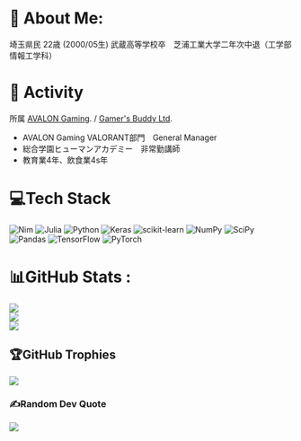 # 💫 About Me:

埼玉県民
22歳 (2000/05生) 武蔵高等学校卒　芝浦工業大学二年次中退（工学部情報工学科）

# 👏 Activity

所属 [AVALON Gaming](https://twitter.com/jpn_avalon). / [Gamer's Buddy Ltd](https://www.gamers-buddy.com).  
- AVALON Gaming VALORANT部門　General Manager
- 総合学園ヒューマンアカデミー　非常勤講師
- 教育業4年、飲食業4s年

# 💻Tech Stack
![Nim](https://img.shields.io/badge/nim-%23FFE953.svg?style=for-the-badge&logo=nim&logoColor=white) 	![Julia](https://img.shields.io/badge/-Julia-9558B2?style=for-the-badge&logo=julia&logoColor=white) ![Python](https://img.shields.io/badge/python-3670A0?style=for-the-badge&logo=python&logoColor=ffdd54) ![Keras](https://img.shields.io/badge/Keras-%23D00000.svg?style=for-the-badge&logo=Keras&logoColor=white) ![scikit-learn](https://img.shields.io/badge/scikit--learn-%23F7931E.svg?style=for-the-badge&logo=scikit-learn&logoColor=white) ![NumPy](https://img.shields.io/badge/numpy-%23013243.svg?style=for-the-badge&logo=numpy&logoColor=white) ![SciPy](https://img.shields.io/badge/SciPy-%230C55A5.svg?style=for-the-badge&logo=scipy&logoColor=%white) ![Pandas](https://img.shields.io/badge/pandas-%23150458.svg?style=for-the-badge&logo=pandas&logoColor=white) ![TensorFlow](https://img.shields.io/badge/TensorFlow-%23FF6F00.svg?style=for-the-badge&logo=TensorFlow&logoColor=white) ![PyTorch](https://img.shields.io/badge/PyTorch-%23EE4C2C.svg?style=for-the-badge&logo=PyTorch&logoColor=white)
# 📊GitHub Stats :
![](https://github-readme-stats.vercel.app/api?username=rlnzv&theme=tokyonight&hide_border=false&include_all_commits=false&count_private=false)<br/>
![](https://github-readme-streak-stats.herokuapp.com/?user=rlnzv&theme=tokyonight&hide_border=false)<br/>
![](https://github-readme-stats.vercel.app/api/top-langs/?username=rlnzv&theme=tokyonight&hide_border=false&include_all_commits=false&count_private=false&layout=compact)

## 🏆GitHub Trophies
![](https://github-profile-trophy.vercel.app/?username=rlnzv&theme=tokyonight&no-frame=false&no-bg=false&margin-w=4)

### ✍️Random Dev Quote
![](https://quotes-github-readme.vercel.app/api?type=horizontal&theme=tokyonight)
